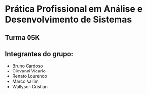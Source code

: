 # Prática Profissional em Análise e Desenvolvimento de Sistemas

## Turma 05K

## Integrantes do grupo:

* Bruno Cardoso
* Giovanni Vicario
* Renato Lourenco
* Marco Vallim
* Wallyson Cristian
